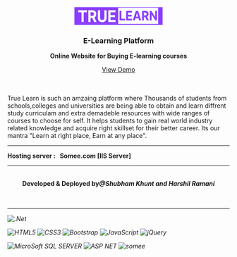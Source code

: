 

<div align="center">
  <a href="https://github.com/othneildrew/Best-README-Template">
    <img src="Elearn\Assets\Logo.png" alt="Logo" width="200" height="40">
  </a>

<h3 align="center">E-Learning Platform</h3>

<p align="center">
    <b>Online Website for Buying E-learning courses</b>
    <br />
  </p>
  <a  href="http://truelearn.somee.com/Login.aspx " target="blank" >View Demo</a>
</div>

<br>
<br>

True Learn is such an amzaing platform where Thousands of students from schools,colleges and universities are being able to obtain and learn diffrent study curriculam and extra demadeble resources with wide ranges of courses to choose for self. It helps students to gain real world industry related knowledge and acquire right skillset for their better career. Its our mantra "Learn at right place, Earn at any place".
<br>
<hr>
<b>Hosting server : &nbsp; Somee.com [IIS Server]</b>
<hr>
<br>
<center><strong style='margin:auto;'>Developed & Deployed by<em>@Shubham Khunt<em> and  <em> Harshil Ramani</em> </strong></center>
<br>
<br>
<hr>





  ![.Net](https://img.shields.io/badge/.NET-5C2D91?style=for-the-badge&logo=.net&logoColor=white)
 

  ![HTML5](https://img.shields.io/badge/html5-%23E34F26.svg?style=for-the-badge&logo=html5&logoColor=white)
  ![CSS3](https://img.shields.io/badge/css3-%231572B6.svg?style=for-the-badge&logo=css3&logoColor=white)
  ![Bootstrap](https://img.shields.io/badge/bootstrap-%23563D7C.svg?style=for-the-badge&logo=bootstrap&logoColor=white)
 	![JavaScript](https://img.shields.io/badge/javascript-%23323330.svg?style=for-the-badge&logo=javascript&logoColor=%23F7DF1E)
  ![jQuery](https://img.shields.io/badge/jquery-%230769AD.svg?style=for-the-badge&logo=jquery&logoColor=white)

  ![MicroSoft SQL SERVER](https://img.shields.io/badge/Microsoft%20SQL%20Server-CC2927?style=for-the-badge&logo=microsoft%20sql%20server&logoColor=white)
  ![ASP NET](https://img.shields.io/badge/ASP%20NET-%23430098.svg?style=for-the-badge&logo=Somee&logoColor=white)
  ![somee](https://img.shields.io/badge/Somee-%23430098.svg?style=for-the-badge&logo=Somee&logoColor=white)
 


